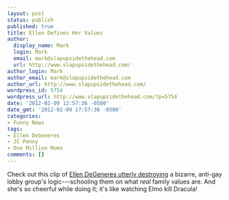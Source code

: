 ```yaml
---
layout: post
status: publish
published: true
title: Ellen Defines Her Values
author:
  display_name: Mark
  login: Mark
  email: mark@slapupsidethehead.com
  url: http://www.slapupsidethehead.com/
author_login: Mark
author_email: mark@slapupsidethehead.com
author_url: http://www.slapupsidethehead.com/
wordpress_id: 5754
wordpress_url: http://www.slapupsidethehead.com/?p=5754
date: '2012-02-09 12:57:36 -0500'
date_gmt: '2012-02-09 17:57:36 -0500'
categories:
- Funny News
tags:
- Ellen DeGeneres
- JC Penny
- One Million Moms
comments: []
---
```

Check out this clip of [Ellen DeGeneres utterly destroying](http://www.youtube.com/watch?v=_zNKTTtAXCs) a bizarre, anti-gay lobby group's logic---schooling them on what _real_ family values are. And she's so cheerful while doing it; it's like watching Elmo kill Dracula!

